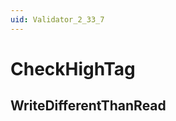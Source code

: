 ```yaml
---
uid: Validator_2_33_7
---
```


# CheckHighTag

## WriteDifferentThanRead

<!-- Description, Properties, ... sections are auto-generated. -->
<!-- REPLACE ME AUTO-GENERATION -->

<!-- Uncomment to add extra details -->
<!--### Details-->

<!-- Uncomment to add example code -->
<!--### Example code-->
